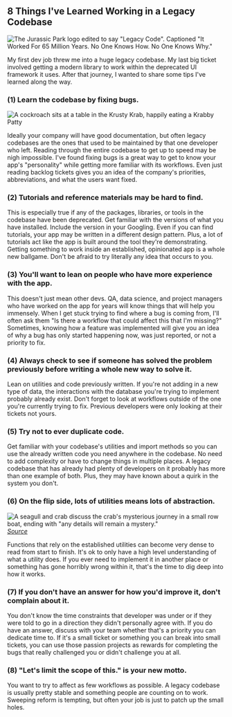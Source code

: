 ## 8 Things I've Learned Working in a Legacy Codebase

![The Jurassic Park logo edited to say "Legacy Code". Captioned "It Worked For 65 Million Years. No One Knows How. No One Knows Why."](https://images.abbeyperini.com/legacy/cover.png)

My first dev job threw me into a huge legacy codebase. My last big ticket involved getting a modern library to work within the deprecated UI framework it uses. After that journey, I wanted to share some tips I've learned along the way.

### (1) Learn the codebase by fixing bugs&period;

![A cockroach sits at a table in the Krusty Krab, happily eating a Krabby Patty](https:////images.abbeyperini.com/legacy/bug-eating.gif)

Ideally your company will have good documentation, but often legacy codebases are the ones that used to be maintained by that one developer who left. Reading through the entire codebase to get up to speed may be nigh impossible. I've found fixing bugs is a great way to get to know your app's "personality" while getting more familiar with its workflows. Even just reading backlog tickets gives you an idea of the company's priorities, abbreviations, and what the users want fixed.

### (2) Tutorials and reference materials may be hard to find&period;

This is especially true if any of the packages, libraries, or tools in the codebase have been deprecated. Get familiar with the versions of what you have installed. Include the version in your Googling. Even if you can find tutorials, your app may be written in a different design pattern. Plus, a lot of tutorials act like the app is built around the tool they're demonstrating. Getting something to work inside an established, opinionated app is a whole new ballgame. Don't be afraid to try literally any idea that occurs to you.

### (3) You'll want to lean on people who have more experience with the app&period;

This doesn't just mean other devs. QA, data science, and project managers who have worked on the app for years will know things that will help you immensely. When I get stuck trying to find where a bug is coming from, I'll often ask them "Is there a workflow that could affect this that I'm missing?" Sometimes, knowing how a feature was implemented will give you an idea of why a bug has only started happening now, was just reported, or not a priority to fix.

### (4) Always check to see if someone has solved the problem previously before writing a whole new way to solve it&period;

Lean on utilities and code previously written. If you're not adding in a new type of data, the interactions with the database you're trying to implement probably already exist. Don't forget to look at workflows outside of the one you're currently trying to fix. Previous developers were only looking at their tickets not yours.

### (5) Try not to ever duplicate code&period;

Get familiar with your codebase's utilities and import methods so you can use the already written code you need anywhere in the codebase. No need to add complexity or have to change things in multiple places. A legacy codebase that has already had plenty of developers on it probably has more than one example of both. Plus, they may have known about a quirk in the system you don't.

### (6) On the flip side, lots of utilities means lots of abstraction&period;

![A seagull and crab discuss the crab's mysterious journey in a small row boat, ending with "any details will remain a mystery."](https://dev-to-uploads.s3.amazonaws.com/i/88u7xuipr0mj1kxlwkn5.png)
*[Source](http://www.poorlydrawnlines.com/comic/your-story/)*

Functions that rely on the established utilities can become very dense to read from start to finish. It's ok to only have a high level understanding of what a utility does. If you ever need to implement it in another place or something has gone horribly wrong within it, that's the time to dig deep into how it works.

### (7) If you don't have an answer for how you'd improve it, don't complain about it&period;

You don't know the time constraints that developer was under or if they were told to go in a direction they didn't personally agree with. If you do have an answer, discuss with your team whether that's a priority you can dedicate time to. If it's a small ticket or something you can break into small tickets, you can use those passion projects as rewards for completing the bugs that really challenged you or didn't challenge you at all.

### (8) "Let's limit the scope of this." is your new motto&period;

You want to try to affect as few workflows as possible. A legacy codebase is usually pretty stable and something people are counting on to work. Sweeping reform is tempting, but often your job is just to patch up the small holes.
